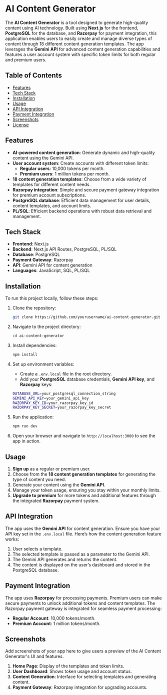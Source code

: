 # AI Content Generator

The **AI Content Generator** is a tool designed to generate high-quality content using AI technology. Built using **Next.js** for the frontend, **PostgreSQL** for the database, and **Razorpay** for payment integration, this application enables users to easily create and manage diverse types of content through 18 different content generation templates. The app leverages the **Gemini API** for advanced content generation capabilities and features a user account system with specific token limits for both regular and premium users.

## Table of Contents

- [Features](#features)
- [Tech Stack](#tech-stack)
- [Installation](#installation)
- [Usage](#usage)
- [API Integration](#api-integration)
- [Payment Integration](#payment-integration)
- [Screenshots](#screenshots)
- [License](#license)

## Features

- **AI-powered content generation**: Generate dynamic and high-quality content using the Gemini API.
- **User account system**: Create accounts with different token limits:
  - **Regular users**: 10,000 tokens per month.
  - **Premium users**: 1 million tokens per month.
- **18 content generation templates**: Choose from a wide variety of templates for different content needs.
- **Razorpay integration**: Simple and secure payment gateway integration for premium account subscriptions.
- **PostgreSQL database**: Efficient data management for user details, content templates, and account limits.
- **PL/SQL**: Efficient backend operations with robust data retrieval and management.
  
## Tech Stack

- **Frontend**: Next.js
- **Backend**: Next.js API Routes, PostgreSQL, PL/SQL
- **Database**: PostgreSQL
- **Payment Gateway**: Razorpay
- **API**: Gemini API for content generation
- **Languages**: JavaScript, SQL, PL/SQL

## Installation

To run this project locally, follow these steps:

1. Clone the repository:

   ```bash
   git clone https://github.com/yourusername/ai-content-generator.git
   ```

2. Navigate to the project directory:

   ```bash
   cd ai-content-generator
   ```

3. Install dependencies:

   ```bash
   npm install
   ```

4. Set up environment variables:

   - Create a `.env.local` file in the root directory.
   - Add your **PostgreSQL** database credentials, **Gemini API key**, and **Razorpay** keys:

   ```bash
   DATABASE_URL=your_postgresql_connection_string
   GEMINI_API_KEY=your_gemini_api_key
   RAZORPAY_KEY_ID=your_razorpay_key_id
   RAZORPAY_KEY_SECRET=your_razorpay_key_secret
   ```

5. Run the application:

   ```bash
   npm run dev
   ```

6. Open your browser and navigate to `http://localhost:3000` to see the app in action.

## Usage

1. **Sign up** as a regular or premium user.
2. Choose from the **18 content generation templates** for generating the type of content you need.
3. Generate your content using the **Gemini API**.
4. Manage your token usage, ensuring you stay within your monthly limits.
5. **Upgrade to premium** for more tokens and additional features through the integrated **Razorpay** payment system.

## API Integration

The app uses the **Gemini API** for content generation. Ensure you have your API key set in the `.env.local` file. Here’s how the content generation feature works:

1. User selects a template.
2. The selected template is passed as a parameter to the Gemini API.
3. The Gemini API generates and returns the content.
4. The content is displayed on the user’s dashboard and stored in the PostgreSQL database.

## Payment Integration

The app uses **Razorpay** for processing payments. Premium users can make secure payments to unlock additional tokens and content templates. The Razorpay payment gateway is integrated for seamless payment processing:

- **Regular Account**: 10,000 tokens/month.
- **Premium Account**: 1 million tokens/month.

## Screenshots

Add screenshots of your app here to give users a preview of the AI Content Generator's UI and features.

1. **Home Page**: Display of the templates and token limits.
2. **User Dashboard**: Shows token usage and account status.
3. **Content Generation**: Interface for selecting templates and generating content.
4. **Payment Gateway**: Razorpay integration for upgrading accounts.
